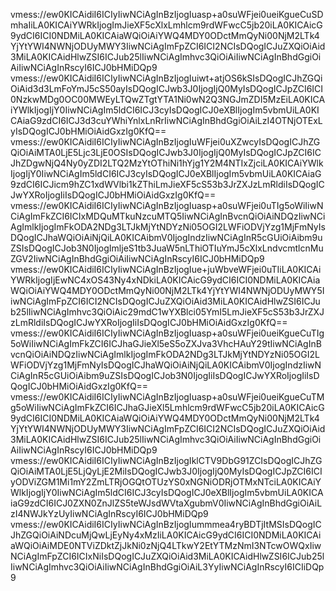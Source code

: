 
vmess://ew0KICAidiI6ICIyIiwNCiAgInBzIjogIuasp+a0suWFjei0ueiKgueCuSDmhaIiLA0KICAiYWRkIjogImJieXF5cXlxLmhlcm9rdWFwcC5jb20iLA0KICAicG9ydCI6ICI0NDMiLA0KICAiaWQiOiAiYWQ4MDY0ODctMmQyNi00NjM2LTk4YjYtYWI4NWNjODUyMWY3IiwNCiAgImFpZCI6ICI2NCIsDQogICJuZXQiOiAid3MiLA0KICAidHlwZSI6ICJub25lIiwNCiAgImhvc3QiOiAiIiwNCiAgInBhdGgiOiAiIiwNCiAgInRscyI6ICJ0bHMiDQp9
vmess://ew0KICAidiI6ICIyIiwNCiAgInBzIjogIuiwt+atjOS6kSIsDQogICJhZGQiOiAid3d3LmFoYmJ5cS50ayIsDQogICJwb3J0IjogIjQ0MyIsDQogICJpZCI6ICI0NzkwMDg0OC00MWEyLTQwZTgtYTA1Ni0wN2Q3NGJmZDI5MzEiLA0KICAiYWlkIjogIjY0IiwNCiAgIm5ldCI6ICJ3cyIsDQogICJ0eXBlIjogIm5vbmUiLA0KICAiaG9zdCI6ICJ3d3cuYWhiYnlxLnRrIiwNCiAgInBhdGgiOiAiLzI4OTNjOTExLyIsDQogICJ0bHMiOiAidGxzIg0KfQ==
vmess://ew0KICAidiI6ICIyIiwNCiAgInBzIjogIuWFjei0uXZwcyIsDQogICJhZGQiOiAiMTA0LjE5Ljc3LjE0OSIsDQogICJwb3J0IjogIjQ0MyIsDQogICJpZCI6ICJhZDgwNjQ4Ny0yZDI2LTQ2MzYtOThiNi1hYjg1Y2M4NTIxZjciLA0KICAiYWlkIjogIjY0IiwNCiAgIm5ldCI6ICJ3cyIsDQogICJ0eXBlIjogIm5vbmUiLA0KICAiaG9zdCI6ICJicm9hZC1xdWVlbi1kZThiLmJieXF5cS53b3JrZXJzLmRldiIsDQogICJwYXRoIjogIiIsDQogICJ0bHMiOiAidGxzIg0KfQ==
vmess://ew0KICAidiI6ICIyIiwNCiAgInBzIjogIuasp+a0suWFjei0uTIg5oWiIiwNCiAgImFkZCI6ICIxMDQuMTkuNzcuMTQ5IiwNCiAgInBvcnQiOiAiNDQzIiwNCiAgImlkIjogImFkODA2NDg3LTJkMjYtNDYzNi05OGI2LWFiODVjYzg1MjFmNyIsDQogICJhaWQiOiAiNjQiLA0KICAibmV0IjogIndzIiwNCiAgInR5cGUiOiAibm9uZSIsDQogICJob3N0IjogImljeS1tb3JuaW5nLThiOTIuYmJ5cXlxLndvcmtlcnMuZGV2IiwNCiAgInBhdGgiOiAiIiwNCiAgInRscyI6ICJ0bHMiDQp9
vmess://ew0KICAidiI6ICIyIiwNCiAgInBzIjogIue+juWbveWFjei0uTIiLA0KICAiYWRkIjogIjEwNC4xOS43Ny4xNDkiLA0KICAicG9ydCI6ICI0NDMiLA0KICAiaWQiOiAiYWQ4MDY0ODctMmQyNi00NjM2LTk4YjYtYWI4NWNjODUyMWY5IiwNCiAgImFpZCI6ICI2NCIsDQogICJuZXQiOiAid3MiLA0KICAidHlwZSI6ICJub25lIiwNCiAgImhvc3QiOiAic29mdC1wYXBlci05YmI5LmJieXF5cS53b3JrZXJzLmRldiIsDQogICJwYXRoIjogIiIsDQogICJ0bHMiOiAidGxzIg0KfQ==
vmess://ew0KICAidiI6ICIyIiwNCiAgInBzIjogIuasp+a0suWFjei0ueiKgueCuTIg5oWiIiwNCiAgImFkZCI6ICJhaGJieXl5eS5oZXJva3VhcHAuY29tIiwNCiAgInBvcnQiOiAiNDQzIiwNCiAgImlkIjogImFkODA2NDg3LTJkMjYtNDYzNi05OGI2LWFiODVjYzg1MjFmNyIsDQogICJhaWQiOiAiNjQiLA0KICAibmV0IjogIndzIiwNCiAgInR5cGUiOiAibm9uZSIsDQogICJob3N0IjogIiIsDQogICJwYXRoIjogIiIsDQogICJ0bHMiOiAidGxzIg0KfQ==
vmess://ew0KICAidiI6ICIyIiwNCiAgInBzIjogIuasp+a0suWFjei0ueiKgueCuTMg5oWiIiwNCiAgImFkZCI6ICJhaGJieXl5Lmhlcm9rdWFwcC5jb20iLA0KICAicG9ydCI6ICI0NDMiLA0KICAiaWQiOiAiYWQ4MDY0ODctMmQyNi00NjM2LTk4YjYtYWI4NWNjODUyMWY3IiwNCiAgImFpZCI6ICI2NCIsDQogICJuZXQiOiAid3MiLA0KICAidHlwZSI6ICJub25lIiwNCiAgImhvc3QiOiAiIiwNCiAgInBhdGgiOiAiIiwNCiAgInRscyI6ICJ0bHMiDQp9
vmess://ew0KICAidiI6ICIyIiwNCiAgInBzIjogIklCTV9DbG91ZCIsDQogICJhZGQiOiAiMTA0LjE5LjQyLjE2MiIsDQogICJwb3J0IjogIjQ0MyIsDQogICJpZCI6ICIyODViZGM1Mi1mY2ZmLTRjOGQtOTUzYS0xNGNiODRjOTMxNTciLA0KICAiYWlkIjogIjY0IiwNCiAgIm5ldCI6ICJ3cyIsDQogICJ0eXBlIjogIm5vbmUiLA0KICAiaG9zdCI6ICJ0ZXN0ZnJlZS5teWJsdWVtaXgubmV0IiwNCiAgInBhdGgiOiAiLzI4NWJkYzUyIiwNCiAgInRscyI6ICJ0bHMiDQp9
vmess://ew0KICAidiI6ICIyIiwNCiAgInBzIjogIummmea4ryBDTjItMSIsDQogICJhZGQiOiAiNDcuMjQwLjEyNy4xMzIiLA0KICAicG9ydCI6ICI0NDMiLA0KICAiaWQiOiAiMDE0NTViZDktZjJkNi0zNjQ4LTkwY2EtYTMzNmI3NTcwOWQxIiwNCiAgImFpZCI6ICIxNiIsDQogICJuZXQiOiAid3MiLA0KICAidHlwZSI6ICJub25lIiwNCiAgImhvc3QiOiAiIiwNCiAgInBhdGgiOiAiL3YyIiwNCiAgInRscyI6ICIiDQp9
